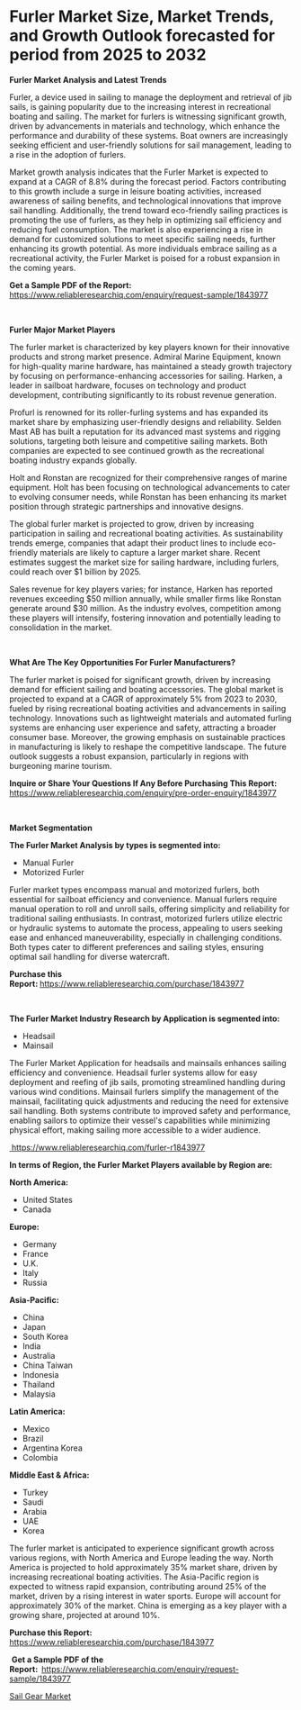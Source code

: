 <p><h1>Furler Market Size, Market Trends, and Growth Outlook forecasted for period from 2025 to 2032</h1></p><p><strong>Furler Market Analysis and Latest Trends</strong></p>
<p><p>Furler, a device used in sailing to manage the deployment and retrieval of jib sails, is gaining popularity due to the increasing interest in recreational boating and sailing. The market for furlers is witnessing significant growth, driven by advancements in materials and technology, which enhance the performance and durability of these systems. Boat owners are increasingly seeking efficient and user-friendly solutions for sail management, leading to a rise in the adoption of furlers.</p><p>Market growth analysis indicates that the Furler Market is expected to expand at a CAGR of 8.8% during the forecast period. Factors contributing to this growth include a surge in leisure boating activities, increased awareness of sailing benefits, and technological innovations that improve sail handling. Additionally, the trend toward eco-friendly sailing practices is promoting the use of furlers, as they help in optimizing sail efficiency and reducing fuel consumption. The market is also experiencing a rise in demand for customized solutions to meet specific sailing needs, further enhancing its growth potential. As more individuals embrace sailing as a recreational activity, the Furler Market is poised for a robust expansion in the coming years.</p></p>
<p><strong>Get a Sample PDF of the Report:&nbsp;</strong> <a href="https://www.reliableresearchiq.com/enquiry/request-sample/1843977?utm_campaign=2462&utm_medium=2&utm_source=Github&utm_content=ia&utm_term=18022025&utm_id=furler">https://www.reliableresearchiq.com/enquiry/request-sample/1843977</a></p>
<p>&nbsp;</p>
<p><strong>Furler Major Market Players</strong></p>
<p><p>The furler market is characterized by key players known for their innovative products and strong market presence. Admiral Marine Equipment, known for high-quality marine hardware, has maintained a steady growth trajectory by focusing on performance-enhancing accessories for sailing. Harken, a leader in sailboat hardware, focuses on technology and product development, contributing significantly to its robust revenue generation.</p><p>Profurl is renowned for its roller-furling systems and has expanded its market share by emphasizing user-friendly designs and reliability. Selden Mast AB has built a reputation for its advanced mast systems and rigging solutions, targeting both leisure and competitive sailing markets. Both companies are expected to see continued growth as the recreational boating industry expands globally.</p><p>Holt and Ronstan are recognized for their comprehensive ranges of marine equipment. Holt has been focusing on technological advancements to cater to evolving consumer needs, while Ronstan has been enhancing its market position through strategic partnerships and innovative designs.</p><p>The global furler market is projected to grow, driven by increasing participation in sailing and recreational boating activities. As sustainability trends emerge, companies that adapt their product lines to include eco-friendly materials are likely to capture a larger market share. Recent estimates suggest the market size for sailing hardware, including furlers, could reach over $1 billion by 2025.</p><p>Sales revenue for key players varies; for instance, Harken has reported revenues exceeding $50 million annually, while smaller firms like Ronstan generate around $30 million. As the industry evolves, competition among these players will intensify, fostering innovation and potentially leading to consolidation in the market.</p></p>
<p>&nbsp;</p>
<p><strong>What Are The Key Opportunities For Furler Manufacturers?</strong></p>
<p><p>The furler market is poised for significant growth, driven by increasing demand for efficient sailing and boating accessories. The global market is projected to expand at a CAGR of approximately 5% from 2023 to 2030, fueled by rising recreational boating activities and advancements in sailing technology. Innovations such as lightweight materials and automated furling systems are enhancing user experience and safety, attracting a broader consumer base. Moreover, the growing emphasis on sustainable practices in manufacturing is likely to reshape the competitive landscape. The future outlook suggests a robust expansion, particularly in regions with burgeoning marine tourism.</p></p>
<p><strong>Inquire or Share Your Questions If Any Before Purchasing This Report:</strong> <a href="https://www.reliableresearchiq.com/enquiry/pre-order-enquiry/1843977?utm_campaign=2462&utm_medium=2&utm_source=Github&utm_content=ia&utm_term=18022025&utm_id=furler">https://www.reliableresearchiq.com/enquiry/pre-order-enquiry/1843977</a></p>
<p>&nbsp;</p>
<p><strong>Market Segmentation</strong></p>
<p><strong>The Furler Market Analysis by types is segmented into:</strong></p>
<p><ul><li>Manual Furler</li><li>Motorized Furler</li></ul></p>
<p><p>Furler market types encompass manual and motorized furlers, both essential for sailboat efficiency and convenience. Manual furlers require manual operation to roll and unroll sails, offering simplicity and reliability for traditional sailing enthusiasts. In contrast, motorized furlers utilize electric or hydraulic systems to automate the process, appealing to users seeking ease and enhanced maneuverability, especially in challenging conditions. Both types cater to different preferences and sailing styles, ensuring optimal sail handling for diverse watercraft.</p></p>
<p><strong>Purchase this Report:&nbsp;</strong><a href="https://www.reliableresearchiq.com/purchase/1843977?utm_campaign=2462&utm_medium=2&utm_source=Github&utm_content=ia&utm_term=18022025&utm_id=furler">https://www.reliableresearchiq.com/purchase/1843977</a></p>
<p>&nbsp;</p>
<p><strong>The Furler Market Industry Research by Application is segmented into:</strong></p>
<p><ul><li>Headsail</li><li>Mainsail</li></ul></p>
<p><p>The Furler Market Application for headsails and mainsails enhances sailing efficiency and convenience. Headsail furler systems allow for easy deployment and reefing of jib sails, promoting streamlined handling during various wind conditions. Mainsail furlers simplify the management of the mainsail, facilitating quick adjustments and reducing the need for extensive sail handling. Both systems contribute to improved safety and performance, enabling sailors to optimize their vessel's capabilities while minimizing physical effort, making sailing more accessible to a wider audience.</p></p>
<p><a href="https://www.reliableresearchiq.com/furler-r1843977?utm_campaign=2462&utm_medium=2&utm_source=Github&utm_content=ia&utm_term=18022025&utm_id=furler">&nbsp;https://www.reliableresearchiq.com/furler-r1843977</a></p>
<p><strong>In terms of Region, the Furler Market Players available by Region are:</strong></p>
<p>
    <p> <strong> North America: </strong>
        <ul>
            <li>United States</li>
            <li>Canada</li>
        </ul>
        </p> 
    <p> <strong> Europe: </strong>
        <ul>
            <li>Germany</li>
            <li>France</li>
            <li>U.K.</li>
            <li>Italy</li>
            <li>Russia</li>
        </ul>
        </p> 
    <p> <strong> Asia-Pacific: </strong>
        <ul>
            <li>China</li>
            <li>Japan</li>
            <li>South Korea</li>
            <li>India</li>
            <li>Australia</li>
            <li>China Taiwan</li>
            <li>Indonesia</li>
            <li>Thailand</li>
            <li>Malaysia</li>
        </ul>
        </p> 
    <p> <strong> Latin America: </strong>
        <ul>
            <li>Mexico</li>
            <li>Brazil</li>
            <li>Argentina Korea</li>
            <li>Colombia</li>
        </ul>
        </p> 
    <p> <strong> Middle East & Africa: </strong>
        <ul>
            <li>Turkey</li>
            <li>Saudi</li>
            <li>Arabia</li>
            <li>UAE</li>
            <li>Korea</li>
        </ul>
    </p>
    </p>
<p><p>The furler market is anticipated to experience significant growth across various regions, with North America and Europe leading the way. North America is projected to hold approximately 35% market share, driven by increasing recreational boating activities. The Asia-Pacific region is expected to witness rapid expansion, contributing around 25% of the market, driven by a rising interest in water sports. Europe will account for approximately 30% of the market. China is emerging as a key player with a growing share, projected at around 10%.</p></p>
<p><strong>Purchase this Report: </strong><a href="https://www.reliableresearchiq.com/purchase/1843977?utm_campaign=2462&utm_medium=2&utm_source=Github&utm_content=ia&utm_term=18022025&utm_id=furler">https://www.reliableresearchiq.com/purchase/1843977</a></p>
<p>&nbsp;<strong>Get a Sample PDF of the Report:&nbsp;&nbsp;</strong><a href="https://www.reliableresearchiq.com/enquiry/request-sample/1843977?utm_campaign=2462&utm_medium=2&utm_source=Github&utm_content=ia&utm_term=18022025&utm_id=furler">https://www.reliableresearchiq.com/enquiry/request-sample/1843977</a></p>
<p><strong></strong></p>
<p><p><a href="https://github.com/mathastilley812967/Market-Research-Report-List-1/blob/main/sail-gear-market.md?utm_campaign=2462&utm_medium=2&utm_source=Github&utm_content=ia&utm_term=18022025&utm_id=furler">Sail Gear Market</a></p></p>